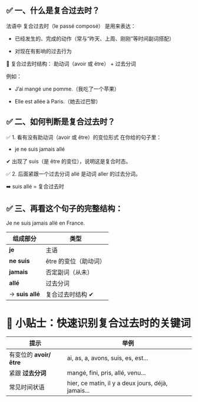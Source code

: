 ## ✅ 一、什么是复合过去时？
法语中 复合过去时（le passé composé） 是用来表达：

 - 已经发生的、完成的动作（常与“昨天、上周、刚刚”等时间副词搭配）

 - 对现在有影响的过去行为

🔹 复合过去时结构：
助动词（avoir 或 être） + 过去分词

例如：

 - J’ai mangé une pomme.（我吃了一个苹果）

 - Elle est allée à Paris.（她去过巴黎）

## ✅ 二、如何判断是复合过去时？
✅ 1. 看有没有助动词（avoir 或 être）的变位形式
在你给的句子里：

 - je ne suis jamais allé

✔ 出现了 suis（是 être 的变位），说明这是复合时态。

✅ 2. 后面紧跟一个过去分词
allé 是动词 aller 的过去分词。

➡️ suis allé = 复合过去时

## ✅ 三、再看这个句子的完整结构：
Je ne suis jamais allé en France.

| 组成部分  | 类型   |
| -------- | -------- |
| **je**  | 主语     |
| **ne suis**     | être 的变位（助动词） |
| **jamais**      | 否定副词（从未）      |
| **allé**        | 过去分词          |
| → **suis allé** | 复合过去时结构 ✔     |

# 🧠 小贴士：快速识别复合过去时的关键词

| 提示  | 举例    |
| -------- | ------- |
| 有变位的 **avoir/être** | ai, as, a, avons, suis, es, est...       |
| 紧跟 **过去分词**  | mangé, fini, pris, allé, venu...    |
| 常见时间状语  | hier, ce matin, il y a deux jours, déjà, jamais... |
